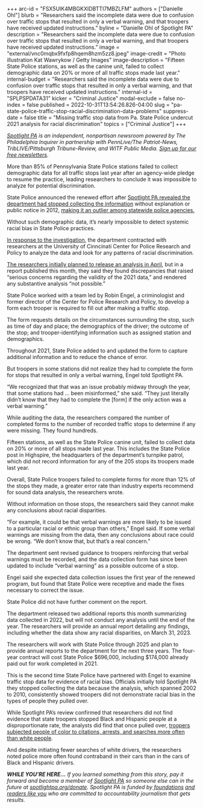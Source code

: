 +++
arc-id = "FSX5UIK4MBGKXIDBTTI7MBZLFM"
authors = ["Danielle Ohl"]
blurb = "Researchers said the incomplete data were due to confusion over traffic stops that resulted in only a verbal warning, and that troopers have received updated instructions."
byline = "Danielle Ohl of Spotlight PA"
description = "Researchers said the incomplete data were due to confusion over traffic stops that resulted in only a verbal warning, and that troopers have received updated instructions."
image = "external/vnc0mqbx9fxfp8hqem8hzm5zz8.jpeg"
image-credit = "Photo illustration Kat Wawrykow / Getty Images"
image-description = "Fifteen State Police stations, as well as the canine unit, failed to collect demographic data on 20% or more of all traffic stops made last year."
internal-budget = "Researchers said the incomplete data were due to confusion over traffic stops that resulted in only a verbal warning, and that troopers have received updated instructions."
internal-id = "SPLPSPDATA31"
kicker = "Criminal Justice"
modal-exclude = false
no-index = false
published = 2022-10-31T13:54:26.826-04:00
slug = "pa-state-police-traffic-stop-racial-discrimination-data-problems"
suppress-date = false
title = "Missing traffic stop data from Pa. State Police undercut 2021 analysis for racial discrimination"
topics = ["Criminal Justice"]
+++

<a href="https://www.spotlightpa.org/"><i>Spotlight PA</i></a><i> is an independent, nonpartisan newsroom powered by The Philadelphia Inquirer in partnership with PennLive/The Patriot-News, TribLIVE/Pittsburgh Tribune-Review, and WITF Public Media. </i><a href="https://www.spotlightpa.org/newsletters"><i>Sign up for our free newsletters</i></a><i>.</i>

More than 85% of Pennsylvania State Police stations failed to collect demographic data for all traffic stops last year after an agency-wide pledge to resume the practice, leading researchers to conclude it was impossible to analyze for potential discrimination.

State Police announced the renewed effort after <a href="https://www.spotlightpa.org/news/2019/09/pa-state-police-stopped-tracking-driver-race/">Spotlight PA revealed the department had stopped collecting the information</a> without explanation or public notice in 2012, <a href="https://www.spotlightpa.org/news/2020/01/pennsylvania-state-police-racial-bias-traffic-stops-vehicle-searches/">making it an outlier among statewide police agencies. </a>

Without such demographic data, it’s nearly impossible to detect systemic racial bias in State Police practices.

<script src="https://www.spotlightpa.org/embed.js" async></script><div data-spl-embed-version="1" data-spl-src="https://www.spotlightpa.org/embeds/newsletter/"></div>

<a href="https://www.spotlightpa.org/news/2021/01/pa-state-police-traffic-stops-racial-profiling-data-collection/">In response to the investigation</a>, the department contracted with researchers at the University of Cinncinati Center for Police Research and Policy to analyze the data and look for any patterns of racial discrimination.

<a href="https://www.spotlightpa.org/news/2022/08/pennsylvania-state-police-racial-bias-traffic-stop-data/">The researchers initially planned to release an analysis in April</a>, but in a report published this month, they said they found discrepancies that raised “serious concerns regarding the validity of the 2021 data,” and rendered any substantive analysis “not possible.”

State Police worked with a team led by Robin Engel, a criminologist and former director of the Center for Police Research and Policy, to develop a form each trooper is required to fill out after making a traffic stop.

The form requests details on the circumstances surrounding the stop, such as time of day and place; the demographics of the driver; the outcome of the stop; and trooper-identifying information such as assigned station and demographics.

Throughout 2021, State Police added to and updated the form to capture additional information and to reduce the chance of error.

But troopers in some stations did not realize they had to complete the form for stops that resulted in only a verbal warning, Engel told Spotlight PA.

“We recognized that that was an issue probably midway through the year, that some stations had … been misinformed,” she said. “They just literally didn’t know that they had to complete the [form] if the only action was a verbal warning.”

While auditing the data, the researchers compared the number of completed forms to the number of recorded traffic stops to determine if any were missing. They found hundreds.

Fifteen stations, as well as the State Police canine unit, failed to collect data on 20% or more of all stops made last year. This includes the State Police post in Highspire, the headquarters of the department’s turnpike patrol, which did not record information for any of the 205 stops its troopers made last year.

Overall, State Police troopers failed to complete forms for more than 12% of the stops they made, a greater error rate than industry experts recommend for sound data analysis, the researchers wrote.

Without information on those stops, the researchers said they cannot make any conclusions about racial disparities.

“For example, it could be that verbal warnings are more likely to be issued to a particular racial or ethnic group than others,” Engel said. If some verbal warnings are missing from the data, then any conclusions about race could be wrong. “We don’t know that, but that’s a real concern.”

The department sent revised guidance to troopers reinforcing that verbal warnings must be recorded, and the data collection form has since been updated to include “verbal warning” as a possible outcome of a stop.

Engel said she expected data collection issues the first year of the renewed program, but found that State Police were receptive and made the fixes necessary to correct the issue.

State Police did not have further comment on the report.

<script src="https://www.spotlightpa.org/embed.js" async></script><div data-spl-embed-version="1" data-spl-src="https://www.spotlightpa.org/embeds/donate/"></div>

The department released two additional reports this month summarizing data collected in 2022, but will not conduct any analysis until the end of the year. The researchers will provide an annual report detailing any findings, including whether the data show any racial disparities, on March 31, 2023.

The researchers will work with State Police through 2025 and plan to provide annual reports to the department for the next three years. The four-year contract will cost State Police $696,000, including $174,000 already paid out for work completed in 2021.

This is the second time State Police have partnered with Engel to examine traffic stop data for evidence of racial bias. Officials initially told Spotlight PA they stopped collecting the data because the analysis, which spanned 2002 to 2010, consistently showed troopers did not demonstrate racial bias in the types of people they pulled over.

While Spotlight PA’s review confirmed that researchers did not find evidence that state troopers stopped Black and Hispanic people at a disproportionate rate, the analysts did find that once pulled over, <a href="https://www.spotlightpa.org/news/2020/01/pennsylvania-state-police-racial-bias-traffic-stops-vehicle-searches/">troopers subjected people of color to citations, arrests, and searches more often than white people</a>.

And despite initiating fewer searches of white drivers, the researchers noted police more often found contraband in their cars than in the cars of Black and Hispanic drivers.

<i><b>WHILE YOU’RE HERE...</b></i><i> If you learned something from this story, pay it forward and become a member of </i><a href="https://www.spotlightpa.org/"><i>Spotlight PA</i></a><i> so someone else can in the future at </i><a href="http://spotlightpa.org/donate"><i>spotlightpa.org/donate</i></a><i>. Spotlight PA is funded by</i><a href="https://www.spotlightpa.org/support"><i> foundations</i></a><i> </i><a href="https://www.spotlightpa.org/support"><i>and readers like you</i></a><i> who are committed to accountability journalism that gets results.</i>
